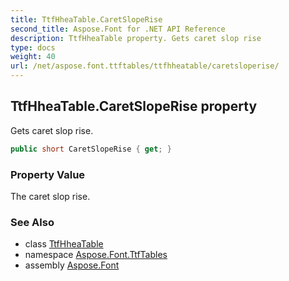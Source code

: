 ```yaml
---
title: TtfHheaTable.CaretSlopeRise
second_title: Aspose.Font for .NET API Reference
description: TtfHheaTable property. Gets caret slop rise
type: docs
weight: 40
url: /net/aspose.font.ttftables/ttfhheatable/caretsloperise/
---
```

## TtfHheaTable.CaretSlopeRise property

Gets caret slop rise.

```csharp
public short CaretSlopeRise { get; }
```

### Property Value

The caret slop rise.

### See Also

* class [TtfHheaTable](../)
* namespace [Aspose.Font.TtfTables](../../../aspose.font.ttftables/)
* assembly [Aspose.Font](../../../)


